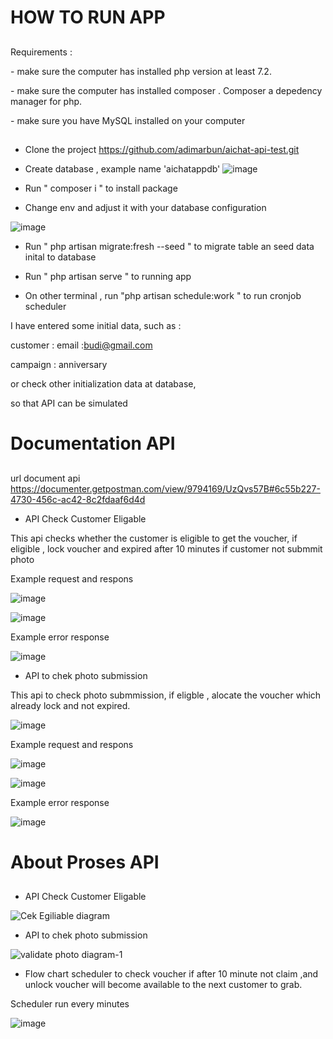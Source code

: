 <h1>HOW TO RUN APP</>


##
Requirements :
    <p>-	make sure the computer has installed php version at least 7.2.</p>
    <p>-	make sure the computer has installed composer   . Composer a depedency manager for php.</p>
    <p>-	make sure you have MySQL installed on your computer</p>
    
    
##
- Clone the project https://github.com/adimarbun/aichat-api-test.git


- Create database  , example name 'aichatappdb'
![image](https://user-images.githubusercontent.com/57535407/179352869-18a667d5-9ca4-41fe-9172-ca2b3c52252e.png)

- Run " composer i " to install package

- Change env and adjust it with your database configuration

![image](https://user-images.githubusercontent.com/57535407/179352901-4e22e180-ed7a-4e43-8003-04ec14860065.png)


- Run " php artisan migrate:fresh --seed  "     to migrate table an seed data inital to database
 
- Run " php artisan serve " to running app

- On other terminal , run "php artisan schedule:work " to run cronjob scheduler


I have entered some initial data, such as :

customer :  email :budi@gmail.com

campaign :  anniversary


or check other initialization data at database,

so that API can be simulated



<h1>Documentation API</>

##

url document api https://documenter.getpostman.com/view/9794169/UzQvs57B#6c55b227-4730-456c-ac42-8c2fdaaf6d4d

- API  Check Customer Eligable

This api checks whether the customer is eligible to get the voucher, if eligible , lock voucher and expired after 10 minutes if customer not submmit photo


Example request and respons

![image](https://user-images.githubusercontent.com/57535407/179353567-f6044ea9-d21b-4f90-87b3-e36dd24c9017.png)

![image](https://user-images.githubusercontent.com/57535407/179353636-1b47d8b3-72bd-49f7-9638-70e2c0475340.png)

Example error response

![image](https://user-images.githubusercontent.com/57535407/179355987-85b3cc9d-061b-4017-80f8-9c286a25ab90.png)



- API to chek photo submission

This api to check photo submmission, if eligble , alocate the voucher which already lock and not expired. 

![image](https://user-images.githubusercontent.com/57535407/179355929-ff3c987a-5eff-45d4-a1e3-a3fe7084d9a2.png)

Example request and respons

![image](https://user-images.githubusercontent.com/57535407/179353773-3db08947-f6e3-415d-bd16-018630ce3cc3.png)

![image](https://user-images.githubusercontent.com/57535407/179353807-b7641b98-319c-4fa6-a500-390218ed9e41.png)

Example error response

![image](https://user-images.githubusercontent.com/57535407/179355959-5963f613-3fea-47d7-a51e-7d5542ed6810.png)





<h1>About Proses API</>

##

- API  Check Customer Eligable

![Cek Egiliable diagram](https://user-images.githubusercontent.com/57535407/179354311-90e91ff9-ae3d-4531-9baf-8e64dda11006.jpg)

- API to chek photo submission

![validate photo diagram-1](https://user-images.githubusercontent.com/57535407/179354363-7024ef9d-5104-4a04-87f3-9aa22089e94c.jpg)


- Flow chart scheduler  to check voucher if after 10 minute not claim ,and unlock voucher will become available to the next customer to grab.

Scheduler run every minutes

![image](https://user-images.githubusercontent.com/57535407/179356010-4064c05f-3128-4b4d-848d-740e0761ebfa.png)









